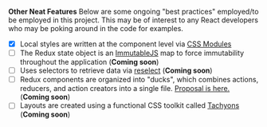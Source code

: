**Other Neat Features**
Below are some ongoing "best practices" employed/to be employed in this project. This may be of interest to any React developers who may be poking around in the code for examples.
- [x] Local styles are written at the component level via [CSS Modules](https://github.com/css-modules/css-modules)
- [ ] The Redux state object is an [ImmutableJS](https://facebook.github.io/immutable-js/) map to force immutability throughout the application (**Coming soon**)
- [ ] Uses selectors to retrieve data via [reselect](https://github.com/reactjs/reselect) (**Coming soon**)
- [ ] Redux components are organized into "ducks", which combines actions, reducers, and action creators into a single file. [Proposal is here.](https://github.com/erikras/ducks-modular-redux) (**Coming soon**)
- [ ] Layouts are created using a functional CSS toolkit called [Tachyons](http://tachyons.io/) (**Coming soon**)
